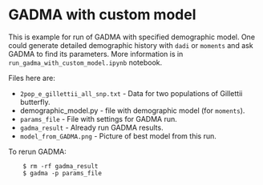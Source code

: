 # GADMA with custom model

This is example for run of GADMA with specified demographic model. One could generate detailed demographic history with ``dadi`` or ``moments`` and ask GADMA to find its parameters. More information is in `run_gadma_with_custom_model.ipynb` notebook.

Files here are:

* `2pop_e_gillettii_all_snp.txt` - Data for two populations of Gillettii butterfly.
* demographic_model.py - file with demographic model (for ``moments``).
* `params_file` - File with settings for GADMA run.
* `gadma_result` - Already run GADMA results.
* `model_from_GADMA.png` - Picture of best model from this run.

To rerun GADMA:

```console
    $ rm -rf gadma_result
    $ gadma -p params_file
```